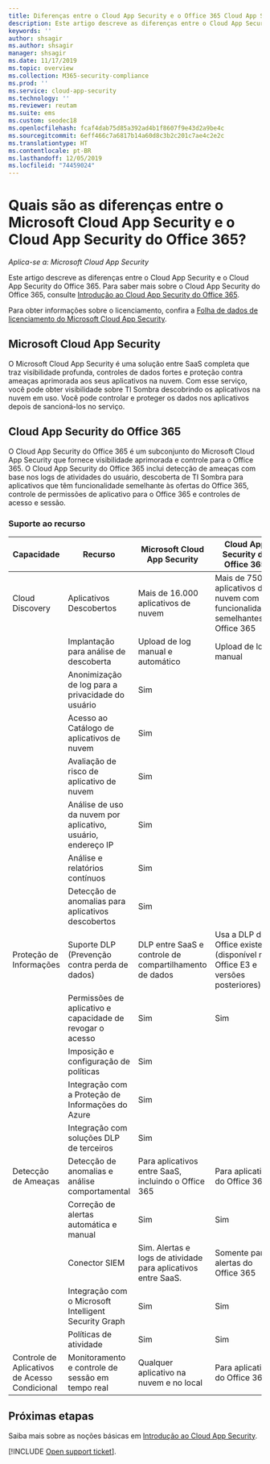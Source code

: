 ```yaml
---
title: Diferenças entre o Cloud App Security e o Office 365 Cloud App Security
description: Este artigo descreve as diferenças entre o Cloud App Security e o Cloud App Security do Office 365.
keywords: ''
author: shsagir
ms.author: shsagir
manager: shsagir
ms.date: 11/17/2019
ms.topic: overview
ms.collection: M365-security-compliance
ms.prod: ''
ms.service: cloud-app-security
ms.technology: ''
ms.reviewer: reutam
ms.suite: ems
ms.custom: seodec18
ms.openlocfilehash: fcaf4dab75d85a392ad4b1f8607f9e43d2a9be4c
ms.sourcegitcommit: 6eff466c7a6817b14a60d8c3b2c201c7ae4c2e2c
ms.translationtype: HT
ms.contentlocale: pt-BR
ms.lasthandoff: 12/05/2019
ms.locfileid: "74459024"
---
```

# <a name="what-are-the-differences-between-microsoft-cloud-app-security-and-office-365-cloud-app-security"></a>Quais são as diferenças entre o Microsoft Cloud App Security e o Cloud App Security do Office 365?

*Aplica-se a: Microsoft Cloud App Security*

Este artigo descreve as diferenças entre o Cloud App Security e o Cloud App Security do Office 365. Para saber mais sobre o Cloud App Security do Office 365, consulte [Introdução ao Cloud App Security do Office 365](https://support.office.com/article/Get-started-with-Advanced-Management-Security-d9ee4d67-f2b3-42b4-9c9e-c4529904990a).

Para obter informações sobre o licenciamento, confira a [Folha de dados de licenciamento do Microsoft Cloud App Security](https://aka.ms/mcaslicensing).

## <a name="microsoft-cloud-app-security"></a>Microsoft Cloud App Security

O Microsoft Cloud App Security é uma solução entre SaaS completa que traz visibilidade profunda, controles de dados fortes e proteção contra ameaças aprimorada aos seus aplicativos na nuvem. Com esse serviço, você pode obter visibilidade sobre TI Sombra descobrindo os aplicativos na nuvem em uso. Você pode controlar e proteger os dados nos aplicativos depois de sancioná-los no serviço.

## <a name="office-365-cloud-app-security"></a>Cloud App Security do Office 365

O Cloud App Security do Office 365 é um subconjunto do Microsoft Cloud App Security que fornece visibilidade aprimorada e controle para o Office 365. O Cloud App Security do Office 365 inclui detecção de ameaças com base nos logs de atividades do usuário, descoberta de TI Sombra para aplicativos que têm funcionalidade semelhante às ofertas do Office 365, controle de permissões de aplicativo para o Office 365 e controles de acesso e sessão.

### <a name="feature-support"></a>Suporte ao recurso

|Capacidade|Recurso|Microsoft Cloud App Security|Cloud App Security do Office 365|
|----|----|----|----|
|Cloud Discovery|Aplicativos Descobertos |Mais de 16.000 aplicativos de nuvem  |Mais de 750 aplicativos de nuvem com funcionalidades semelhantes ao Office 365|
||Implantação para análise de descoberta|Upload de log manual e automático|Upload de log manual|
||Anonimização de log para a privacidade do usuário|Sim||
||Acesso ao Catálogo de aplicativos de nuvem|Sim||
||Avaliação de risco de aplicativo de nuvem|Sim||
||Análise de uso da nuvem por aplicativo, usuário, endereço IP|Sim||
||Análise e relatórios contínuos|Sim||
||Detecção de anomalias para aplicativos descobertos|Sim||
|Proteção de Informações|Suporte DLP (Prevenção contra perda de dados)|DLP entre SaaS e controle de compartilhamento de dados|Usa a DLP do Office existente (disponível no Office E3 e versões posteriores)|
||Permissões de aplicativo e capacidade de revogar o acesso|Sim|Sim|
||Imposição e configuração de políticas|Sim||
||Integração com a Proteção de Informações do Azure |Sim||
||Integração com soluções DLP de terceiros|Sim||
|Detecção de Ameaças|Detecção de anomalias e análise comportamental|Para aplicativos entre SaaS, incluindo o Office 365|Para aplicativos do Office 365 |
||Correção de alertas automática e manual|Sim|Sim|
||Conector SIEM|Sim. Alertas e logs de atividade para aplicativos entre SaaS.|Somente para alertas do Office 365|
||Integração com o Microsoft Intelligent Security Graph|Sim|Sim|
||Políticas de atividade|Sim|Sim|
|Controle de Aplicativos de Acesso Condicional|Monitoramento e controle de sessão em tempo real|Qualquer aplicativo na nuvem e no local|Para aplicativos do Office 365|

## <a name="next-steps"></a>Próximas etapas

Saiba mais sobre as noções básicas em [Introdução ao Cloud App Security](getting-started-with-cloud-app-security.md).

[!INCLUDE [Open support ticket](includes/support.md)].
